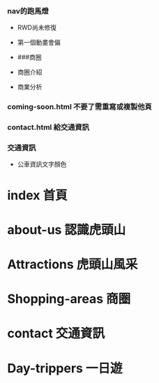 ### nav的跑馬燈
- RWD尚未修復
- 第一個動畫會偏


- ###商圈


- 商圈介紹
- 商業分析
### coming-soon.html 不要了需重寫或複製他頁

### contact.html 給交通資訊

### 交通資訊
- 公車資訊文字顏色
  














# index 首頁
# about-us 認識虎頭山
# Attractions 虎頭山風采
# Shopping-areas 商圈
# contact 交通資訊
# Day-trippers 一日遊

  